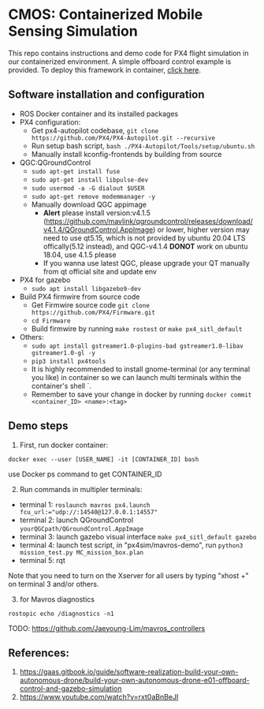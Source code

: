 # CMOS: Containerized Mobile Sensing Simulation

This repo contains instructions and demo code for PX4 flight simulation in our containerized environment. A simple offboard control example is provided. To deploy this framework in container, [click here](./docker-ros/install.md).

## Software installation and configuration

- ROS Docker container and its installed packages
- PX4 configuration:
  - Get px4-autopilot codebase, `git clone https://github.com/PX4/PX4-Autopilot.git --recursive`
  - Run setup bash script, `bash ./PX4-Autopilot/Tools/setup/ubuntu.sh`
  - Manually install kconfig-frontends by building from source
- QGC:QGroundControl
  - `sudo apt-get install fuse`
  - `sudo apt-get install libpulse-dev`
  - `sudo usermod -a -G dialout $USER`
  - `sudo apt-get remove modemmanager -y`
  - Manually download QGC appimage
    - **Alert** please install version:v4.1.5 (https://github.com/mavlink/qgroundcontrol/releases/download/v4.1.4/QGroundControl.AppImage) or lower, higher version may need to use qt5.15, which is not provided by ubuntu 20.04 LTS offically(5.12 instead), and QGC-v4.1.4 **DONOT** work on ubuntu 18.04, use 4.1.5 please
    - If you wanna use latest QGC, please upgrade your QT manually from qt official site and update env
- PX4 for gazebo
  - `sudo apt install libgazebo9-dev`
- Build PX4 firmwire from source code
  - Get Firmwire source code `git clone https://github.com/PX4/Firmware.git`
  - `cd Firmware`
  - Build firmwire by running `make rostest` or `make px4_sitl_default`
- Others:
  - `sudo apt install gstreamer1.0-plugins-bad gstreamer1.0-libav gstreamer1.0-gl -y`
  - `pip3 install px4tools`
  - It is highly recommended to install gnome-terminal (or any terminal you like) in container so we can launch multi terminals within the container's shell `.
  - Remember to save your change in docker by running `docker commit <container_ID> <name>:<tag>`

## Demo steps

1. First, run docker container:

```
docker exec --user [USER_NAME] -it [CONTAINER_ID] bash
```

use Docker ps command to get CONTAINER_ID

2. Run commands in multipler terminals:

- terminal 1: `roslaunch mavros px4.launch fcu_url:="udp://:14540@127.0.0.1:14557"`
- terminal 2: launch QGroundControl `yourQGCpath/QGroundControl.AppImage`
- terminal 3: launch gazebo visual interface `make px4_sitl_default gazebo`
- terminal 4: launch test script, in "px4sim/mavros-demo", run `python3 mission_test.py MC_mission_box.plan`
- terminal 5: rqt

Note that you need to turn on the Xserver for all users by typing "xhost +" on terminal 3 and/or others.

3. for Mavros diagnostics

```
rostopic echo /diagnostics -n1
```

TODO: https://github.com/Jaeyoung-Lim/mavros_controllers

## References:

1. https://gaas.gitbook.io/guide/software-realization-build-your-own-autonomous-drone/build-your-own-autonomous-drone-e01-offboard-control-and-gazebo-simulation
2. https://www.youtube.com/watch?v=rxt0aBnBeJI
